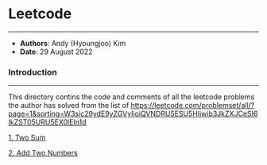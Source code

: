 # Leetcode

---

- **Authors**: Andy (Hyoungjoo) Kim
- **Date**: 29 August 2022

### Introduction

---

This directory contins the code and comments of all the leetcode problems the author has solved from the list of https://leetcode.com/problemset/all/?page=1&sorting=W3sic29ydE9yZGVyIjoiQVNDRU5ESU5HIiwib3JkZXJCeSI6IkZST05URU5EX0lEIn1d 

[1. Two Sum ](Two-Sum/README.md)

[2. Add Two Numbers ](Add-Two-Numbers/README.md)

